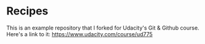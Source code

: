 # Recipes

This is an example repository that I forked for Udacity's Git & Github course. Here's a link to it: https://www.udacity.com/course/ud775
